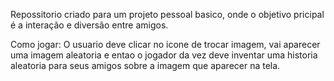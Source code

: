 Repossitorio criado para um projeto  pessoal basico, onde o objetivo pricipal é a interação e diversão entre amigos.


Como jogar:
O usuario deve clicar no icone de trocar imagem, vai aparecer uma imagem aleatoria e entao o jogador da vez deve inventar uma historia aleatoria para seus amigos sobre a imagem que aparecer na tela.
